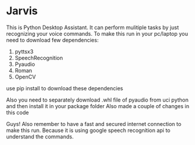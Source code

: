 # Jarvis
This is Python Desktop Assistant. It can perform mulitiple tasks by just recognizing your voice commands.
To make this run in your pc/laptop you need to download few dependencies:
  1. pyttsx3
  2. SpeechRecognition
  3. Pyaudio
  4. Roman
  5. OpenCV 
  
  use pip install to download these dependencies
  
  Also you need to separately download .whl file of pyaudio from uci python and then install it in your package folder
Also made a couple of changes in this code

Guys! Also remember to have a fast and secured internet connection to make this run. Because it is using google speech recognition api to understand the commands.



